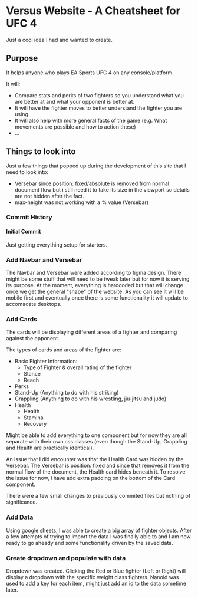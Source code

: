 # Versus Website - A Cheatsheet for UFC 4

Just a cool idea I had and wanted to create.

## Purpose

It helps anyone who plays EA Sports UFC 4 on any console/platform.

It will:

- Compare stats and perks of two fighters so you understand what you are better at and what your opponent is better at.
- It will have the fighter moves to better understand the fighter you are using.
- It will also help with more general facts of the game (e.g. What movements are possible and how to action those)
- ...

## Things to look into

Just a few things that popped up during the development of this site that I need to look into:

- Versebar since position: fixed/absolute is removed from normal document flow but i still need it to take its size in the viewport so details are not hidden after the fact.
- max-height was not working with a % value (Versebar)

### Commit History

#### Initial Commit

Just getting everything setup for starters.

### Add Navbar and Versebar

The Navbar and Versebar were added according to figma design. There might be some stuff that will need to be tweak later but for now it is serving its purpose. At the moment, everything is hardcoded but that will change once we get the general "shape" of the website. As you can see it will be mobile first and eventually once there is some functionality it will update to accomadate desktops.

### Add Cards

The cards will be displaying different areas of a fighter and comparing against the opponent.

The types of cards and areas of the fighter are:

- Basic Fighter Information:
  - Type of Fighter & overall rating of the fighter
  - Stance
  - Reach
- Perks
- Stand-Up (Anything to do with his striking)
- Grappling (Anything to do with his wrestling, jiu-jitsu and judo)
- Health
  - Health
  - Stamina
  - Recovery

Might be able to add everything to one component but for now they are all separate with their own css classes (even though the Stand-Up, Grappling and Health are practically identical).

An issue that I did encounter was that the Health Card was hidden by the Versebar. The Versebar is position: fixed and since that removes it from the normal flow of the document, the Health card hides beneath it. To resolve the issue for now, I have add extra padding on the bottom of the Card component.

There were a few small changes to previously commited files but nothing of significance.

### Add Data

Using google sheets, I was able to create a big array of fighter objects. After a few attempts of trying to import the data I was finally able to and I am now ready to go aheady and some functionality driven by the saved data.

### Create dropdown and populate with data

Dropdown was created. Clicking the Red or Blue fighter (Left or Right) will display a dropdown with the specific weight class fighters. Nanoid was used to add a key for each item, might just add an id to the data sometime later.
